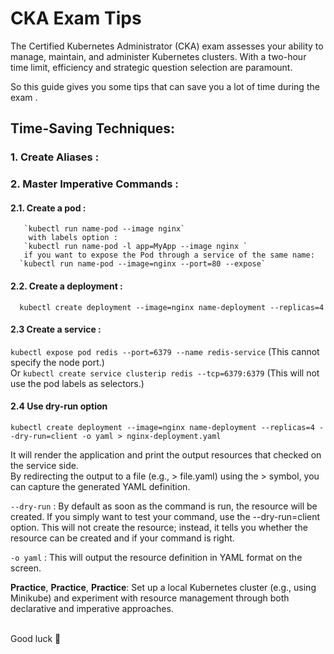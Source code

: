 
# CKA Exam Tips

The Certified Kubernetes Administrator (CKA) exam assesses your ability to manage, maintain, and administer Kubernetes clusters. With a two-hour time limit, efficiency and strategic question selection are paramount. <br>

So this guide gives you some tips that can save you a lot of time during the exam .<br>



## Time-Saving Techniques:

### 1. Create Aliases : 
### 2. Master Imperative Commands : 
   #### 2.1. Create a pod : <br>
       `kubectl run name-pod --image nginx` 
        with labels option : 
       `kubectl run name-pod -l app=MyApp --image nginx ` 
       if you want to expose the Pod through a service of the same name: 
      `kubectl run name-pod --image=nginx --port=80 --expose` 
  #### 2.2. Create a deployment :

      kubectl create deployment --image=nginx name-deployment --replicas=4 

  #### 2.3 Create a service :
`kubectl expose pod redis --port=6379 --name redis-service`
      (This cannot specify the node port.) <br>
    Or
    `kubectl create service clusterip redis --tcp=6379:6379`
     (This will not use the pod labels as selectors.) <br>
  #### 2.4  Use dry-run option  
    
`kubectl create deployment --image=nginx name-deployment --replicas=4 --dry-run=client -o yaml > nginx-deployment.yaml` 

  It will render the application and print the output resources that checked on the service side. <br>
  By redirecting the output to a file (e.g., > file.yaml) using the > symbol, you can capture the generated YAML definition. <br>
  
`--dry-run` : By default as soon as the command is run, the resource will be created. If you simply want to test your command, use the --dry-run=client option. This will not create the resource; instead, it tells you whether the resource can be created and if your command is right. <br>

`-o yaml` : This will output the resource definition in YAML format on the screen. <br>

**Practice**, **Practice**, **Practice**: Set up a local Kubernetes cluster (e.g., using Minikube) and experiment with resource management through both declarative and imperative approaches. <br>

<p style="text-align"><br> Good luck 🤞</br></p>